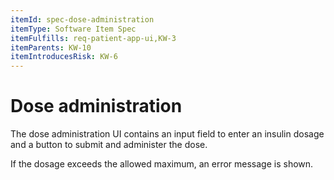 ```yaml
---
itemId: spec-dose-administration
itemType: Software Item Spec
itemFulfills: req-patient-app-ui,KW-3
itemParents: KW-10
itemIntroducesRisk: KW-6
---
```


# Dose administration

The dose administration UI contains an input field to enter an insulin dosage and a button to submit and administer the dose.

If the dosage exceeds the allowed maximum, an error message is shown.
